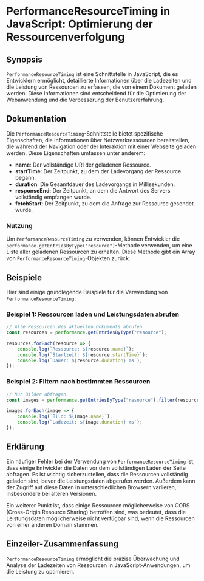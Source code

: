 <!--
Meta Description: # PerformanceResourceTiming in JavaScript: Optimierung der Ressourcenverfolgung ## Synopsis `PerformanceResourceTiming` ist eine Schnittstelle in Java...
Meta Keywords: die, der, resource, ressourcen, performanceresourcetiming
-->

# PerformanceResourceTiming in JavaScript: Optimierung der Ressourcenverfolgung

## Synopsis
`PerformanceResourceTiming` ist eine Schnittstelle in JavaScript, die es Entwicklern ermöglicht, detaillierte Informationen über die Ladezeiten und die Leistung von Ressourcen zu erfassen, die von einem Dokument geladen werden. Diese Informationen sind entscheidend für die Optimierung der Webanwendung und die Verbesserung der Benutzererfahrung.

## Dokumentation
Die `PerformanceResourceTiming`-Schnittstelle bietet spezifische Eigenschaften, die Informationen über Netzwerkressourcen bereitstellen, die während der Navigation oder der Interaktion mit einer Webseite geladen werden. Diese Eigenschaften umfassen unter anderem:

- **name**: Der vollständige URI der geladenen Ressource.
- **startTime**: Der Zeitpunkt, zu dem der Ladevorgang der Ressource begann.
- **duration**: Die Gesamtdauer des Ladevorgangs in Millisekunden.
- **responseEnd**: Der Zeitpunkt, an dem die Antwort des Servers vollständig empfangen wurde.
- **fetchStart**: Der Zeitpunkt, zu dem die Anfrage zur Ressource gesendet wurde.

### Nutzung
Um `PerformanceResourceTiming` zu verwenden, können Entwickler die `performance.getEntriesByType("resource")`-Methode verwenden, um eine Liste aller geladenen Ressourcen zu erhalten. Diese Methode gibt ein Array von `PerformanceResourceTiming`-Objekten zurück.

## Beispiele
Hier sind einige grundlegende Beispiele für die Verwendung von `PerformanceResourceTiming`:

### Beispiel 1: Ressourcen laden und Leistungsdaten abrufen
```javascript
// Alle Ressourcen des aktuellen Dokuments abrufen
const resources = performance.getEntriesByType("resource");

resources.forEach(resource => {
    console.log(`Ressource: ${resource.name}`);
    console.log(`Startzeit: ${resource.startTime}`);
    console.log(`Dauer: ${resource.duration} ms`);
});
```

### Beispiel 2: Filtern nach bestimmten Ressourcen
```javascript
// Nur Bilder abfragen
const images = performance.getEntriesByType("resource").filter(resource => resource.initiatorType === "img");

images.forEach(image => {
    console.log(`Bild: ${image.name}`);
    console.log(`Ladezeit: ${image.duration} ms`);
});
```

## Erklärung
Ein häufiger Fehler bei der Verwendung von `PerformanceResourceTiming` ist, dass einige Entwickler die Daten vor dem vollständigen Laden der Seite abfragen. Es ist wichtig sicherzustellen, dass die Ressourcen vollständig geladen sind, bevor die Leistungsdaten abgerufen werden. Außerdem kann der Zugriff auf diese Daten in unterschiedlichen Browsern variieren, insbesondere bei älteren Versionen. 

Ein weiterer Punkt ist, dass einige Ressourcen möglicherweise von CORS (Cross-Origin Resource Sharing) betroffen sind, was bedeutet, dass die Leistungsdaten möglicherweise nicht verfügbar sind, wenn die Ressourcen von einer anderen Domain stammen.

## Einzeiler-Zusammenfassung
`PerformanceResourceTiming` ermöglicht die präzise Überwachung und Analyse der Ladezeiten von Ressourcen in JavaScript-Anwendungen, um die Leistung zu optimieren.